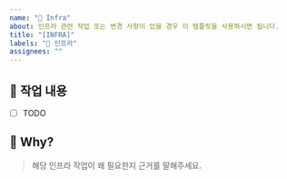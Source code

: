 ```yaml
---
name: "🐳 Infra"
about: 인프라 관련 작업 또는 변경 사항이 있을 경우 이 템플릿을 사용하시면 됩니다.
title: "[INFRA]"
labels: "🐳 인프라"
assignees: ""
---
```


## 📝 작업 내용

- [ ] TODO

## 🔅 Why?

> 해당 인프라 작업이 왜 필요한지 근거를 말해주세요.
